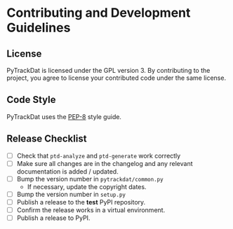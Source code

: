 # Contributing and Development Guidelines

## License

PyTrackDat is licensed under the GPL version 3. By contributing to the project,
you agree to license your contributed code under the same license.

## Code Style

PyTrackDat uses the [PEP-8](https://www.python.org/dev/peps/pep-0008/) style
guide.

## Release Checklist

 - [ ] Check that `ptd-analyze` and `ptd-generate` work correctly
 - [ ] Make sure all changes are in the changelog and any relevant
       documentation is added / updated.
 - [ ] Bump the version number in `pytrackdat/common.py`
   - If necessary, update the copyright dates.
 - [ ] Bump the version number in `setup.py`
 - [ ] Publish a release to the **test** PyPI repository.
 - [ ] Confirm the release works in a virtual environment.
 - [ ] Publish a release to PyPI.

